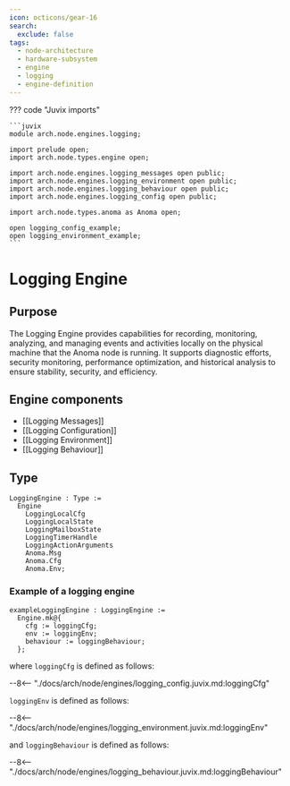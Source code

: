 ```yaml
---
icon: octicons/gear-16
search:
  exclude: false
tags:
  - node-architecture
  - hardware-subsystem
  - engine
  - logging
  - engine-definition
---
```


??? code "Juvix imports"

    ```juvix
    module arch.node.engines.logging;

    import prelude open;
    import arch.node.types.engine open;

    import arch.node.engines.logging_messages open public;
    import arch.node.engines.logging_environment open public;
    import arch.node.engines.logging_behaviour open public;
    import arch.node.engines.logging_config open public;

    import arch.node.types.anoma as Anoma open;

    open logging_config_example;
    open logging_environment_example;
    ```

# Logging Engine

## Purpose

The Logging Engine provides capabilities for recording, monitoring,
analyzing, and managing events and activities locally on the physical
machine that the Anoma node is running. It supports diagnostic efforts,
security monitoring, performance optimization, and historical analysis
to ensure stability, security, and efficiency.

## Engine components

- [[Logging Messages]]
- [[Logging Configuration]]
- [[Logging Environment]]
- [[Logging Behaviour]]

## Type

<!-- --8<-- [start:LoggingEngine] -->
```juvix
LoggingEngine : Type :=
  Engine
    LoggingLocalCfg
    LoggingLocalState
    LoggingMailboxState
    LoggingTimerHandle
    LoggingActionArguments
    Anoma.Msg
    Anoma.Cfg
    Anoma.Env;
```
<!-- --8<-- [end:LoggingEngine] -->

### Example of a logging engine

<!-- --8<-- [start:exampleLoggingEngine] -->
```juvix
exampleLoggingEngine : LoggingEngine :=
  Engine.mk@{
    cfg := loggingCfg;
    env := loggingEnv;
    behaviour := loggingBehaviour;
  };
```
<!-- --8<-- [end:exampleLoggingEngine] -->

where `loggingCfg` is defined as follows:

--8<-- "./docs/arch/node/engines/logging_config.juvix.md:loggingCfg"

`loggingEnv` is defined as follows:

--8<-- "./docs/arch/node/engines/logging_environment.juvix.md:loggingEnv"

and `loggingBehaviour` is defined as follows:

--8<-- "./docs/arch/node/engines/logging_behaviour.juvix.md:loggingBehaviour"